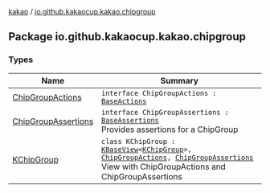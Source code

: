 [kakao](../index.md) / [io.github.kakaocup.kakao.chipgroup](./index.md)

## Package io.github.kakaocup.kakao.chipgroup

### Types

| Name | Summary |
|---|---|
| [ChipGroupActions](-chip-group-actions/index.md) | `interface ChipGroupActions : `[`BaseActions`](../io.github.kakaocup.kakao.common.actions/-base-actions/index.md) |
| [ChipGroupAssertions](-chip-group-assertions/index.md) | `interface ChipGroupAssertions : `[`BaseAssertions`](../io.github.kakaocup.kakao.common.assertions/-base-assertions/index.md)<br>Provides assertions for a ChipGroup |
| [KChipGroup](-k-chip-group/index.md) | `class KChipGroup : `[`KBaseView`](../io.github.kakaocup.kakao.common.views/-k-base-view/index.md)`<`[`KChipGroup`](-k-chip-group/index.md)`>, `[`ChipGroupActions`](-chip-group-actions/index.md)`, `[`ChipGroupAssertions`](-chip-group-assertions/index.md)<br>View with ChipGroupActions and ChipGroupAssertions |
